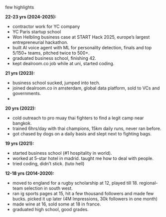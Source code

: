 few highlights

**22-23 yrs (2024-2025):**  
- contractor work for YC company
- YC Paris startup school
- Won Helbling business case at START Hack 2025, europe’s largest entrepreneurial hackathon.
- built AI voice agent with ML for personality detection, finals and top 5/150+ teams, pitched twice to 500+.
- graduated business school, finishing 42.  
- kept dealroom.co job while at uni, started coding.  

**21 yrs (2023):**  
- business school sucked, jumped into tech.
- joined dealroom.co in amsterdam, global data platform, sold to VCs and governments.
-   
**20 yrs (2022):**  
- cold outreach to pro muay thai fighters to find a legit camp near bangkok.
- trained 6hrs/day with thai champions, 15km daily runs, never ran before.
- got chased by dogs on a daily basis and slept next to fighting bags.

**19 yrs (2021):**  
- started business school (#1 hospitality in world).  
- worked at 5-star hotel in madrid. taught me how to deal with people.
- tried coding, didn’t stick. (tuto hell)

**12-18 yrs (2014-2020):**  
- moved to england for a rugby scholarship at 12, played till 18. regional-team selection in south west.  
- ran ig sports pages at 15, hit a few thousand followers and made few bucks. picked it up later (4M Impressions, 30k followers in one month)
- made wine at 16, sold some at 18 in france.  
- graduated high school, good grades.
